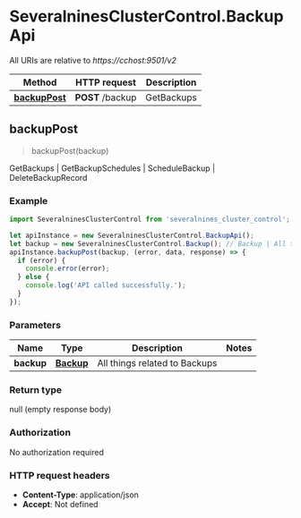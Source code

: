 # SeveralninesClusterControl.BackupApi

All URIs are relative to *https://cchost:9501/v2*

Method | HTTP request | Description
------------- | ------------- | -------------
[**backupPost**](BackupApi.md#backupPost) | **POST** /backup | GetBackups | GetBackupSchedules | ScheduleBackup | DeleteBackupRecord



## backupPost

> backupPost(backup)

GetBackups | GetBackupSchedules | ScheduleBackup | DeleteBackupRecord

### Example

```javascript
import SeveralninesClusterControl from 'severalnines_cluster_control';

let apiInstance = new SeveralninesClusterControl.BackupApi();
let backup = new SeveralninesClusterControl.Backup(); // Backup | All things related to Backups
apiInstance.backupPost(backup, (error, data, response) => {
  if (error) {
    console.error(error);
  } else {
    console.log('API called successfully.');
  }
});
```

### Parameters


Name | Type | Description  | Notes
------------- | ------------- | ------------- | -------------
 **backup** | [**Backup**](Backup.md)| All things related to Backups | 

### Return type

null (empty response body)

### Authorization

No authorization required

### HTTP request headers

- **Content-Type**: application/json
- **Accept**: Not defined

